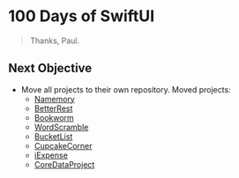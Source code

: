 # 100 Days of SwiftUI
> Thanks, Paul.

## Next Objective
- Move all projects to their own repository. Moved projects:
  - [Namemory](https://github.com/mapledeveh/Namemory)
  - [BetterRest](https://github.com/mapledeveh/BetterRest)
  - [Bookworm](https://github.com/mapledeveh/Bookworm)
  - [WordScramble](https://github.com/mapledeveh/WordScramble)
  - [BucketList](https://github.com/mapledeveh/BucketList)
  - [CupcakeCorner](https://github.com/mapledeveh/CupcakeCorner)
  - [iExpense](https://github.com/mapledeveh/iExpense)
  - [CoreDataProject](https://github.com/mapledeveh/CoreDataProject)